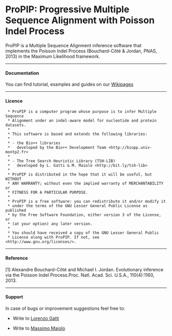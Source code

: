 # ProPIP: Progressive Multiple Sequence Alignment with Poisson Indel Process

ProPIP is a Multiple Sequence Alignment inference software that implements the Poisson Indel Process (Bouchard-Côté & Jordan, PNAS, 2013) in the Maximum Likelihood framework.


---

#### Documentation

You can find tutorial, examples and guides on our [Wikipages](https://github.com/acg-team/ProPIP/blob/master/ProPIP.wiki/ProPIP-Progressive-Multiple-Sequence-Alignment-with-Poisson-Indel-Process.md)

---
#### Licence

     * ProPIP is a computer program whose purpose is to infer Multiple Sequence 
     * Alignment under an indel-aware model for nucleotide and protein datasets.
     *
     * This software is based and extends the following libraries:
     *
     * - the Bio++ libraries
     *   developed by the Bio++ Development Team <http://biopp.univ-montp2.fr>
     *
     * - The Tree Search Heuristic Library (TSH-LIB)
     *   developed by L. Gatti & M. Maiolo <http://bit.ly/tsh-lib>
     *
     * ProPIP is distributed in the hope that it will be useful, but WITHOUT
     * ANY WARRANTY; without even the implied warranty of MERCHANTABILITY or
     * FITNESS FOR A PARTICULAR PURPOSE.
     *
     * ProPIP is a free software: you can redistribute it and/or modify it
     * under the terms of the GNU Lesser General Public License as published
     * by the Free Software Foundation, either version 3 of the License, or
     * (at your option) any later version.
     *
     * You should have received a copy of the GNU Lesser General Public
     * License along with ProPIP. If not, see <http://www.gnu.org/licenses/>.

---
#### Reference

[1] Alexandre Bouchard-Côté and Michael I. Jordan. Evolutionary inference via the Poisson Indel Process.Proc. Natl. Acad. Sci. U.S.A., 110(4):1160, 2013.

---
#### Support
In case of bugs or improvement suggestions feel free to:
    
- Write to [Lorenzo Gatti](mailto:lorenzo.gatti.89@gmail.com)
    
- Write to [Massimo Maiolo](mailto:massimo.maiolo@zhaw.ch)


